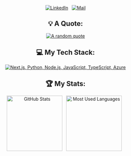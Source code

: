 <div align="center">

[![LinkedIn](https://skillicons.dev/icons?i=linkedin)](https://www.linkedin.com/in/jameslevell/) &nbsp;
[![Mail](https://skillicons.dev/icons?i=gmail)](mailtojames@levell.ch?subject=Hello%James,%20From%20Github)

</div>

<div align="center">

## 💡 A Quote:

[![A random quote](https://quotes-github-readme.vercel.app/api?type=horizontal&theme=dark)](https://github.com/piyushsuthar/github-readme-quotes)

## 💻 My Tech Stack:

[![Next.js, Python, Node.js, JavaScript, TypeScript, Azure](https://skillicons.dev/icons?i=next,python,nodejs,js,ts,azure)](https://skillicons.dev)

## 🏆 My Stats:

<p>
    <img height=175 alt="GitHub Stats" src="https://github-readme-stats.vercel.app/api?username=jimmylevell&show_icons=true&count_private=true&theme=dark" />&nbsp;&nbsp;
    <img height=175 alt="Most Used Languages" src="https://github-readme-stats.vercel.app/api/top-langs/?username=jimmylevell&layout=compact&theme=dark" />&nbsp;&nbsp;
</p>

</div>
